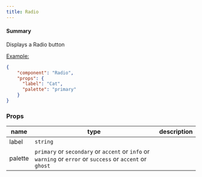 ```yaml
---
title: Radio
---
```


#### Summary

Displays a Radio button

<u>Example:</u>

```JSON
{
    "component": "Radio",
    "props": {
      "label": "Cat",
      "palette": "primary"
    }
}
```

### Props

| name    | type                                                                                                       | description |
| ------- | ---------------------------------------------------------------------------------------------------------- | ----------- |
| label   | `string`                                                                                                   |             |
| palette | `primary` or `secondary` or `accent` or `info` or `warning` or `error` or `success` or `accent` or `ghost` |             |
